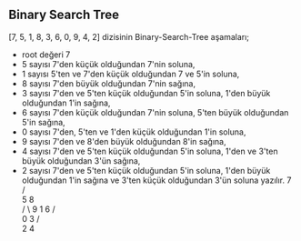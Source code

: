 ## Binary Search Tree 


[7, 5, 1, 8, 3, 6, 0, 9, 4, 2] dizisinin Binary-Search-Tree aşamaları;
- root değeri 7 
- 5 sayısı 7'den küçük olduğundan 7'nin soluna, 
- 1 sayısı 5'ten ve 7'den küçük olduğundan 7 ve 5'in soluna, 
- 8 sayısı 7'den büyük olduğundan 7'nin sağına, 
- 3 sayısı 7'den ve 5'ten küçük olduğundan 5'in soluna, 1'den büyük olduğundan 1'in sağına, 
- 6 sayısı 7'den küçük olduğundan 7'nin soluna, 5'ten büyük olduğundan 5'in sağına, 
- 0 sayısı 7'den, 5'ten ve 1'den küçük olduğundan 1'in soluna, 
- 9 sayısı 7'den ve 8'den büyük olduğundan 8'in sağına, 
- 4 sayısı 7'den ve 5'ten küçük olduğundan 5'in soluna, 1'den ve 3'ten büyük olduğundan 3'ün sağına,
- 2 sayısı 7'den ve 5'ten küçük olduğundan 5'in soluna, 1'den büyük olduğundan 1'in sağına ve 3'ten küçük olduğundan 3'ün soluna yazılır.
            7
          /   \
         5     8
                \
        / \       9
       1   6
      /  \
     0    3
         / \
        2    4
